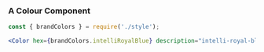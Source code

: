 ### A Colour Component
```jsx
const { brandColors } = require('./style');

<Color hex={brandColors.intelliRoyalBlue} description="intelli-royal-blue" />
```
